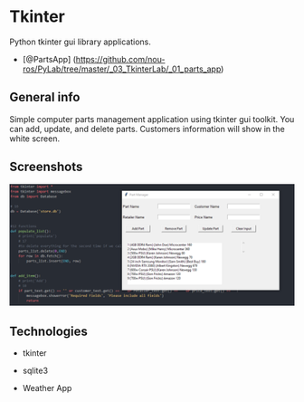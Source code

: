 # Tkinter
Python tkinter gui library applications. 

* [@PartsApp] (https://github.com/nou-ros/PyLab/tree/master/_03_TkinterLab/_01_parts_app)

## General info
Simple computer parts management application using tkinter gui toolkit. You can add, update, and delete parts. Customers information will show in the white screen. 

## Screenshots
![Screen shot](./_01_parts_app/part_manager.png)

## Technologies
* tkinter
* sqlite3

* Weather App
